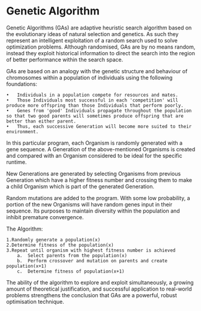 # Genetic Algorithm

Genetic Algorithms (GAs) are adaptive heuristic search algorithm based on the evolutionary ideas of natural selection and genetics. As such they represent an intelligent exploitation of a random search used to solve optimization problems. Although randomised, GAs are by no means random, instead they exploit historical information to direct the search into the region of better performance within the search space.

GAs are based on an analogy with the genetic structure and behaviour of chromosomes within a population of individuals using the following foundations:

    •	Individuals in a population compete for resources and mates.
    •	Those Individuals most successful in each 'competition' will produce more offspring than those Individuals that perform poorly.
    •	Genes from 'good' Individuals propagate throughout the population so that two good parents will sometimes produce offspring that are better than either parent.
    •	Thus, each successive Generation will become more suited to their environment.
    
In this particular program, each Organism is randomly generated with a gene sequence. A Generation of the above-mentioned Organisms is created and compared with an Organism considered to be ideal for the specific runtime.

New Generations are generated by selecting Organisms from previous Generation which have a higher fitness number and crossing them to make a child Organism which is part of the generated Generation.

Random mutations are added to the program. With some low probability, a portion of the new Organisms will have random genes input in their sequence. Its purposes to maintain diversity within the population and inhibit premature convergence.

The Algorithm:

    1.Randomly generate a population(x)
    2.Determine fitness of the population(x)
    3.Repeat until organism with highest fitness number is achieved
        a.	Select parents from the population(x)
        b.	Perform crossover and mutation on parents and create population(x+1)
        c.	Determine fitness of population(x+1)
        
The ability of the algorithm to explore and exploit simultaneously, a growing amount of theoretical justification, and successful application to real-world problems strengthens the conclusion that GAs are a powerful, robust optimisation technique.
    
